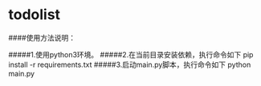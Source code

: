 # todolist

####使用方法说明：

#####1.使用python3环境。
#####2.在当前目录安装依赖，执行命令如下
    pip install -r requirements.txt
#####3.启动main.py脚本，执行命令如下
    python main.py



